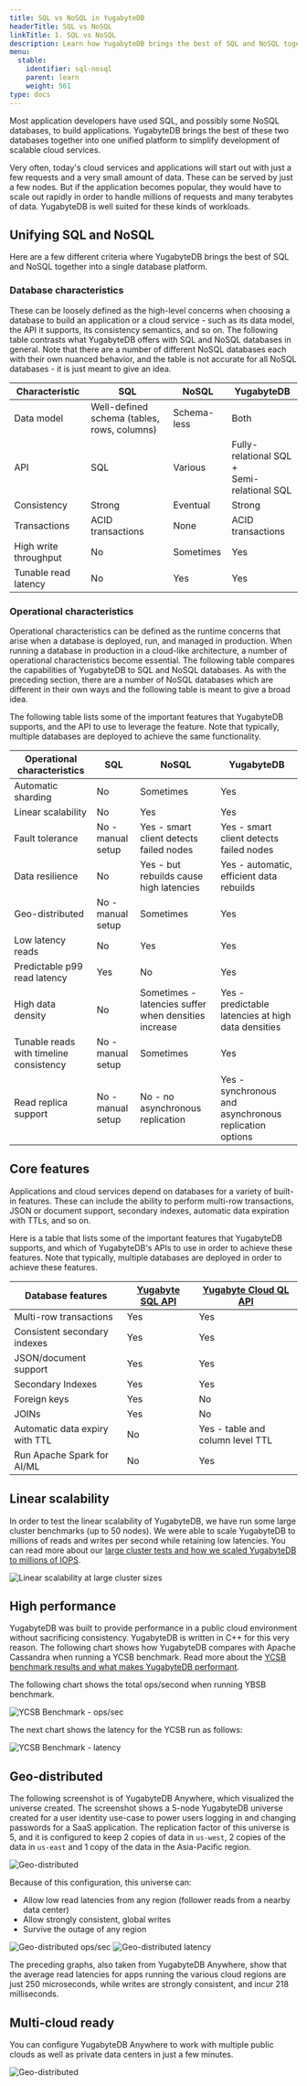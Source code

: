 ```yaml
---
title: SQL vs NoSQL in YugabyteDB
headerTitle: SQL vs NoSQL
linkTitle: 1. SQL vs NoSQL
description: Learn how YugabyteDB brings the best of SQL and NoSQL together into one unified platform to simplify development of scalable cloud services.
menu:
  stable:
    identifier: sql-nosql
    parent: learn
    weight: 561
type: docs
---
```


Most application developers have used SQL, and possibly some NoSQL databases, to build applications. YugabyteDB brings the best of these two databases together into one unified platform to simplify development of scalable cloud services.

Very often, today's cloud services and applications will start out with just a few requests and a very small amount of data. These can be served by just a few nodes. But if the application becomes popular, they would have to scale out rapidly in order to handle millions of requests and many terabytes of data. YugabyteDB is well suited for these kinds of workloads.

## Unifying SQL and NoSQL

Here are a few different criteria where YugabyteDB brings the best of SQL and NoSQL together into a single database platform.

### Database characteristics

These can be loosely defined as the high-level concerns when choosing a database to build an application or a cloud service - such as its data model, the API it supports, its consistency semantics, and so on. The following table contrasts what YugabyteDB offers with SQL and NoSQL databases in general. Note that there are a number of different NoSQL databases each with their own nuanced behavior, and the table is not accurate for all NoSQL databases - it is just meant to give an idea.

| Characteristic | SQL | NoSQL | YugabyteDB |
| --------------- | ---------------- | ------------------ | ------------------ |
| Data model | Well-defined schema (tables, rows, columns)  | Schema-less | Both |
| API    | SQL | Various | Fully-relational SQL +<br/>Semi-relational SQL |
| Consistency | Strong | Eventual | Strong |
| Transactions | ACID transactions | None | ACID transactions |
| High write throughput | No | Sometimes | Yes
| Tunable read latency | No | Yes | Yes

### Operational characteristics

Operational characteristics can be defined as the runtime concerns that arise when a database is deployed, run, and managed in production. When running a database in production in a cloud-like architecture, a number of operational characteristics become essential. The following table compares the capabilities of YugabyteDB to SQL and NoSQL databases. As with the preceding section, there are a number of NoSQL databases which are different in their own ways and the following table is meant to give a broad idea.

The following table lists some of the important features that YugabyteDB supports, and the API to use to leverage the feature. Note that typically, multiple databases are deployed to achieve the same functionality.

| Operational characteristics  | SQL | NoSQL | YugabyteDB |
| --------------- | ---------------- | ------------------ | ------------------ |
| Automatic sharding | No | Sometimes | Yes
| Linear scalability | No | Yes | Yes
| Fault tolerance | No - manual setup | Yes - smart client detects failed nodes | Yes - smart client detects failed nodes
| Data resilience | No | Yes - but rebuilds cause high latencies | Yes - automatic, efficient data rebuilds
| Geo-distributed | No - manual setup | Sometimes | Yes
| Low latency reads | No | Yes | Yes
| Predictable p99 read latency | Yes | No | Yes
| High data density | No | Sometimes - latencies suffer when densities increase | Yes - predictable latencies at high data densities
| Tunable reads with timeline consistency | No - manual setup | Sometimes | Yes
| Read replica support | No - manual setup | No - no asynchronous replication | Yes - synchronous and asynchronous replication options

## Core features

Applications and cloud services depend on databases for a variety of built-in features. These can include the ability to perform multi-row transactions, JSON or document support, secondary indexes, automatic data expiration with TTLs, and so on.

Here is a table that lists some of the important features that YugabyteDB supports, and which of YugabyteDB's APIs to use in order to achieve these features. Note that typically, multiple databases are deployed in order to achieve these features.

| Database features  | [Yugabyte SQL API](../../../api/ysql/) | [Yugabyte Cloud QL API](../../../api/ycql/) |
| --------------- | ---------------- | ------------------ |
| Multi-row transactions | Yes | Yes |
| Consistent secondary indexes | Yes | Yes |
| JSON/document support | Yes | Yes |
| Secondary Indexes | Yes | Yes |
| Foreign keys | Yes | No |
| JOINs | Yes | No |
| Automatic data expiry with TTL | No | Yes - table and column level TTL |
| Run Apache Spark for AI/ML | No | Yes |

## Linear scalability

In order to test the linear scalability of YugabyteDB, we have run some large cluster benchmarks (up to 50 nodes). We were able to scale YugabyteDB to millions of reads and writes per second while retaining low latencies. You can read more about our [large cluster tests and how we scaled YugabyteDB to millions of IOPS](https://www.yugabyte.com/blog/building-a-strongly-consistent-cassandra-with-better-performance/).

![Linear scalability at large cluster sizes](/images/develop/learn/yb-scale-out.png)

## High performance

YugabyteDB was built to provide performance in a public cloud environment without sacrificing consistency. YugabyteDB is written in C++ for this very reason. The following chart shows how YugabyteDB compares with Apache Cassandra when running a YCSB benchmark.  Read more about the [YCSB benchmark results and what makes YugabyteDB performant](https://blog.yugabyte.com/building-a-strongly-consistent-cassandra-with-better-performance-aa96b1ab51d6).

The following chart shows the total ops/second when running YBSB benchmark.

![YCSB Benchmark - ops/sec](/images/develop/learn/yb-perf-ycsb-ops.png)

The next chart shows the latency for the YCSB run as follows:

![YCSB Benchmark - latency](/images/develop/learn/yb-perf-ycsb-latency.png)

## Geo-distributed

The following screenshot is of YugabyteDB Anywhere, which visualized the universe created. The screenshot shows a 5-node YugabyteDB universe created for a user identity use-case to power users logging in and changing passwords for a SaaS application. The replication factor of this universe is 5, and it is configured to keep 2 copies of data in `us-west`, 2 copies of the data in `us-east` and 1 copy of the data in the Asia-Pacific region.

![Geo-distributed](/images/develop/learn/yb-geo-distributed.png)

Because of this configuration, this universe can:

- Allow low read latencies from any region (follower reads from a nearby data center)
- Allow strongly consistent, global writes
- Survive the outage of any region

![Geo-distributed ops/sec](/images/develop/learn/yb-geo-distributed-ops.png)
![Geo-distributed latency](/images/develop/learn/yb-geo-distributed-latency.png)

The preceding graphs, also taken from YugabyteDB Anywhere, show that the average read latencies for apps running the various cloud regions are just 250 microseconds, while writes are strongly consistent, and incur 218 milliseconds.

## Multi-cloud ready

You can configure YugabyteDB Anywhere to work with multiple public clouds as well as private data centers in just a few minutes.

![Geo-distributed](/images/develop/learn/yb-multi-cloud-ready.png)
